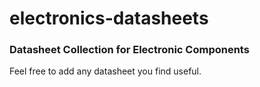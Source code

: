 # electronics-datasheets
### Datasheet Collection for Electronic Components
Feel free to add any datasheet you find useful.
